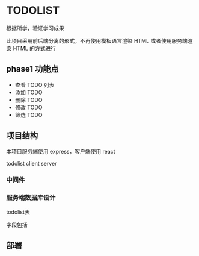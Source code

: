 # TODOLIST

根据所学，验证学习成果

此项目采用前后端分离的形式，不再使用模板语言渲染 HTML 或者使用服务端渲染 HTML 的方式进行

## phase1 功能点

- 查看 TODO 列表
- 添加 TODO
- 删除 TODO
- 修改 TODO
- 筛选 TODO

## 项目结构

本项目服务端使用 express，客户端使用 react

todolist
  client
  server

### 中间件

### 服务端数据库设计

todolist表

字段包括

## 部署

<!-- DEBUG=todolist:* npm start -->